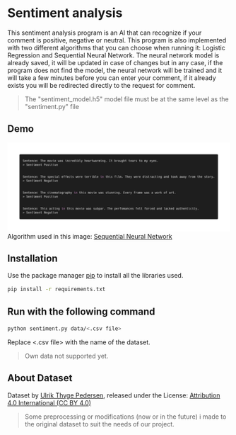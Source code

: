 # Sentiment analysis
This sentiment analysis program is an AI that can recognize if your comment is positive, negative or neutral.
This program is also implemented with two different algorithms that you can choose when running it:
Logistic Regression and Sequential Neural Network. 
The neural network model is already saved, it will be updated in case of changes but in any case, if the program does not find the model, the neural network will be trained and it will take a few minutes before you can enter your comment, if it already exists you will be redirected directly to the request for comment.

> The "sentiment_model.h5" model file must be at the same level as the "sentiment.py" file

## Demo
![Demo photo](https://github.com/matteoppet/sentiment-analysis/blob/master/photo/demo.png?raw=true)
Algorithm used in this image: [Sequential Neural Network](https://keras.io/guides/sequential_model/)

## Installation
Use the package manager [pip](https://pip.pypa.io/en/stable/) to install all the libraries used.

```bash
pip install -r requirements.txt
```

## Run with the following command
```bash
python sentiment.py data/<.csv file>
```
Replace <.csv file> with the name of the dataset.

> Own data not supported yet.


## About Dataset
Dataset by [Ulrik Thyge Pedersen](https://www.kaggle.com/datasets/ulrikthygepedersen/rotten-tomatoes-reviews), released under the License: [Attribution 4.0 International (CC BY 4.0)](https://creativecommons.org/licenses/by/4.0/)
> Some preprocessing or modifications (now or in the future) i made to the original dataset to suit the needs of our project.